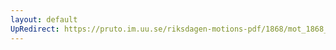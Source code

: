 ```yaml
---
layout: default
UpRedirect: https://pruto.im.uu.se/riksdagen-motions-pdf/1868/mot_1868__ak__261/mot_1868__ak__261-001.pdf
---
```

